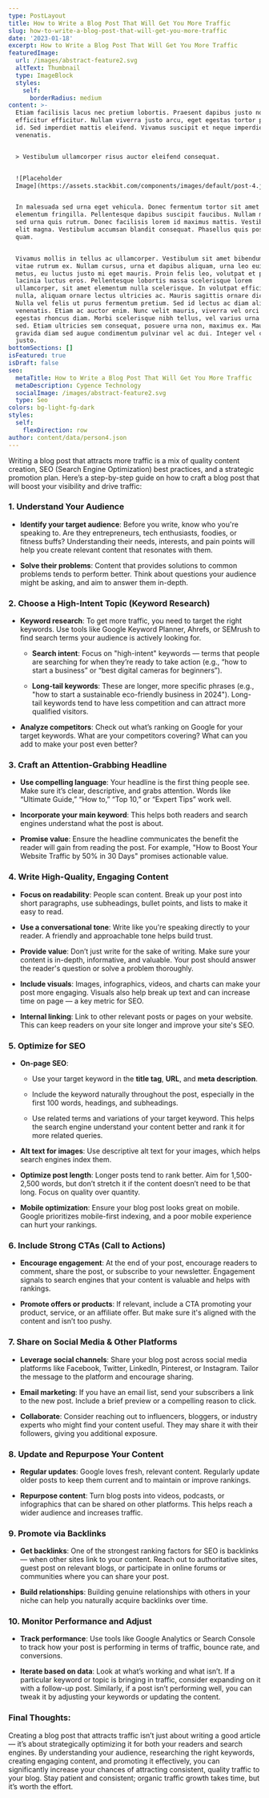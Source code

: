 ```yaml
---
type: PostLayout
title: How to Write a Blog Post That Will Get You More Traffic
slug: how-to-write-a-blog-post-that-will-get-you-more-traffic
date: '2023-01-18'
excerpt: How to Write a Blog Post That Will Get You More Traffic
featuredImage:
  url: /images/abstract-feature2.svg
  altText: Thumbnail
  type: ImageBlock
  styles:
    self:
      borderRadius: medium
content: >-
  Etiam facilisis lacus nec pretium lobortis. Praesent dapibus justo non
  efficitur efficitur. Nullam viverra justo arcu, eget egestas tortor pretium
  id. Sed imperdiet mattis eleifend. Vivamus suscipit et neque imperdiet
  venenatis.


  > Vestibulum ullamcorper risus auctor eleifend consequat.


  ![Placeholder
  Image](https://assets.stackbit.com/components/images/default/post-4.jpeg)


  In malesuada sed urna eget vehicula. Donec fermentum tortor sit amet nisl
  elementum fringilla. Pellentesque dapibus suscipit faucibus. Nullam malesuada
  sed urna quis rutrum. Donec facilisis lorem id maximus mattis. Vestibulum quis
  elit magna. Vestibulum accumsan blandit consequat. Phasellus quis posuere
  quam.


  Vivamus mollis in tellus ac ullamcorper. Vestibulum sit amet bibendum ipsum,
  vitae rutrum ex. Nullam cursus, urna et dapibus aliquam, urna leo euismod
  metus, eu luctus justo mi eget mauris. Proin felis leo, volutpat et purus in,
  lacinia luctus eros. Pellentesque lobortis massa scelerisque lorem
  ullamcorper, sit amet elementum nulla scelerisque. In volutpat efficitur
  nulla, aliquam ornare lectus ultricies ac. Mauris sagittis ornare dictum.
  Nulla vel felis ut purus fermentum pretium. Sed id lectus ac diam aliquet
  venenatis. Etiam ac auctor enim. Nunc velit mauris, viverra vel orci ut,
  egestas rhoncus diam. Morbi scelerisque nibh tellus, vel varius urna malesuada
  sed. Etiam ultricies sem consequat, posuere urna non, maximus ex. Mauris
  gravida diam sed augue condimentum pulvinar vel ac dui. Integer vel convallis
  justo.
bottomSections: []
isFeatured: true
isDraft: false
seo:
  metaTitle: How to Write a Blog Post That Will Get You More Traffic
  metaDescription: Cygence Technology
  socialImage: /images/abstract-feature2.svg
  type: Seo
colors: bg-light-fg-dark
styles:
  self:
    flexDirection: row
author: content/data/person4.json
---
```

Writing a blog post that attracts more traffic is a mix of quality content creation, SEO (Search Engine Optimization) best practices, and a strategic promotion plan. Here’s a step-by-step guide on how to craft a blog post that will boost your visibility and drive traffic:

### 1. **Understand Your Audience**

*   **Identify your target audience**: Before you write, know who you're speaking to. Are they entrepreneurs, tech enthusiasts, foodies, or fitness buffs? Understanding their needs, interests, and pain points will help you create relevant content that resonates with them.

*   **Solve their problems**: Content that provides solutions to common problems tends to perform better. Think about questions your audience might be asking, and aim to answer them in-depth.

### 2. **Choose a High-Intent Topic (Keyword Research)**

*   **Keyword research**: To get more traffic, you need to target the right keywords. Use tools like Google Keyword Planner, Ahrefs, or SEMrush to find search terms your audience is actively looking for.


    *   **Search intent**: Focus on "high-intent" keywords — terms that people are searching for when they’re ready to take action (e.g., “how to start a business” or “best digital cameras for beginners”).

    *   **Long-tail keywords**: These are longer, more specific phrases (e.g., "how to start a sustainable eco-friendly business in 2024"). Long-tail keywords tend to have less competition and can attract more qualified visitors.

*   **Analyze competitors**: Check out what’s ranking on Google for your target keywords. What are your competitors covering? What can you add to make your post even better?

### 3. **Craft an Attention-Grabbing Headline**

*   **Use compelling language**: Your headline is the first thing people see. Make sure it’s clear, descriptive, and grabs attention. Words like “Ultimate Guide,” “How to,” “Top 10,” or “Expert Tips” work well.

*   **Incorporate your main keyword**: This helps both readers and search engines understand what the post is about.

*   **Promise value**: Ensure the headline communicates the benefit the reader will gain from reading the post. For example, "How to Boost Your Website Traffic by 50% in 30 Days" promises actionable value.

### 4. **Write High-Quality, Engaging Content**

*   **Focus on readability**: People scan content. Break up your post into short paragraphs, use subheadings, bullet points, and lists to make it easy to read.

*   **Use a conversational tone**: Write like you're speaking directly to your reader. A friendly and approachable tone helps build trust.

*   **Provide value**: Don’t just write for the sake of writing. Make sure your content is in-depth, informative, and valuable. Your post should answer the reader's question or solve a problem thoroughly.

*   **Include visuals**: Images, infographics, videos, and charts can make your post more engaging. Visuals also help break up text and can increase time on page — a key metric for SEO.

*   **Internal linking**: Link to other relevant posts or pages on your website. This can keep readers on your site longer and improve your site's SEO.

### 5. **Optimize for SEO**

*   **On-page SEO**:


    *   Use your target keyword in the **title tag**, **URL**, and **meta description**.

    *   Include the keyword naturally throughout the post, especially in the first 100 words, headings, and subheadings.

    *   Use related terms and variations of your target keyword. This helps the search engine understand your content better and rank it for more related queries.

*   **Alt text for images**: Use descriptive alt text for your images, which helps search engines index them.

*   **Optimize post length**: Longer posts tend to rank better. Aim for 1,500-2,500 words, but don’t stretch it if the content doesn’t need to be that long. Focus on quality over quantity.

*   **Mobile optimization**: Ensure your blog post looks great on mobile. Google prioritizes mobile-first indexing, and a poor mobile experience can hurt your rankings.

### 6. **Include Strong CTAs (Call to Actions)**

*   **Encourage engagement**: At the end of your post, encourage readers to comment, share the post, or subscribe to your newsletter. Engagement signals to search engines that your content is valuable and helps with rankings.

*   **Promote offers or products**: If relevant, include a CTA promoting your product, service, or an affiliate offer. But make sure it's aligned with the content and isn’t too pushy.

### 7. **Share on Social Media & Other Platforms**

*   **Leverage social channels**: Share your blog post across social media platforms like Facebook, Twitter, LinkedIn, Pinterest, or Instagram. Tailor the message to the platform and encourage sharing.

*   **Email marketing**: If you have an email list, send your subscribers a link to the new post. Include a brief preview or a compelling reason to click.

*   **Collaborate**: Consider reaching out to influencers, bloggers, or industry experts who might find your content useful. They may share it with their followers, giving you additional exposure.

### 8. **Update and Repurpose Your Content**

*   **Regular updates**: Google loves fresh, relevant content. Regularly update older posts to keep them current and to maintain or improve rankings.

*   **Repurpose content**: Turn blog posts into videos, podcasts, or infographics that can be shared on other platforms. This helps reach a wider audience and increases traffic.

### 9. **Promote via Backlinks**

*   **Get backlinks**: One of the strongest ranking factors for SEO is backlinks — when other sites link to your content. Reach out to authoritative sites, guest post on relevant blogs, or participate in online forums or communities where you can share your post.

*   **Build relationships**: Building genuine relationships with others in your niche can help you naturally acquire backlinks over time.

### 10. **Monitor Performance and Adjust**

*   **Track performance**: Use tools like Google Analytics or Search Console to track how your post is performing in terms of traffic, bounce rate, and conversions.

*   **Iterate based on data**: Look at what’s working and what isn’t. If a particular keyword or topic is bringing in traffic, consider expanding on it with a follow-up post. Similarly, if a post isn’t performing well, you can tweak it by adjusting your keywords or updating the content.



### Final Thoughts:

Creating a blog post that attracts traffic isn’t just about writing a good article — it’s about strategically optimizing it for both your readers and search engines. By understanding your audience, researching the right keywords, creating engaging content, and promoting it effectively, you can significantly increase your chances of attracting consistent, quality traffic to your blog. Stay patient and consistent; organic traffic growth takes time, but it’s worth the effort.
